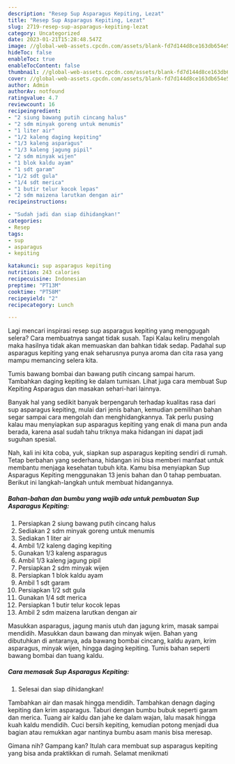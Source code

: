 ```yaml
---
description: "Resep Sup Asparagus Kepiting, Lezat"
title: "Resep Sup Asparagus Kepiting, Lezat"
slug: 2719-resep-sup-asparagus-kepiting-lezat
category: Uncategorized
date: 2023-01-21T15:28:48.547Z
image: //global-web-assets.cpcdn.com/assets/blank-fd7d144d8ce163db654e5a02c40b08a2775adb7897d16e4062681dc7e1b2800f.png
hideToc: false
enableToc: true
enableTocContent: false
thumbnail: //global-web-assets.cpcdn.com/assets/blank-fd7d144d8ce163db654e5a02c40b08a2775adb7897d16e4062681dc7e1b2800f.png
cover: //global-web-assets.cpcdn.com/assets/blank-fd7d144d8ce163db654e5a02c40b08a2775adb7897d16e4062681dc7e1b2800f.png
author: Admin
authorAv: notfound
ratingvalue: 4.7
reviewcount: 16
recipeingredient:
- "2 siung bawang putih cincang halus"
- "2 sdm minyak goreng untuk menumis"
- "1 liter air"
- "1/2 kaleng daging kepiting"
- "1/3 kaleng asparagus"
- "1/3 kaleng jagung pipil"
- "2 sdm minyak wijen"
- "1 blok kaldu ayam"
- "1 sdt garam"
- "1/2 sdt gula"
- "1/4 sdt merica"
- "1 butir telur kocok lepas"
- "2 sdm maizena larutkan dengan air"
recipeinstructions:

- "Sudah jadi dan siap dihidangkan!"
categories:
- Resep
tags:
- sup
- asparagus
- kepiting

katakunci: sup asparagus kepiting 
nutrition: 243 calories
recipecuisine: Indonesian
preptime: "PT13M"
cooktime: "PT58M"
recipeyield: "2"
recipecategory: Lunch

---
```



Lagi mencari inspirasi resep sup asparagus kepiting yang menggugah selera? Cara membuatnya sangat tidak susah. Tapi Kalau keliru mengolah maka hasilnya tidak akan memuaskan dan bahkan tidak sedap. Padahal sup asparagus kepiting yang enak seharusnya punya aroma dan cita rasa yang mampu memancing selera kita.


Tumis bawang bombai dan bawang putih cincang sampai harum. Tambahkan daging kepiting ke dalam tumisan. Lihat juga cara membuat Sup Kepiting Asparagus dan masakan sehari-hari lainnya.

Banyak hal yang sedikit banyak berpengaruh terhadap kualitas rasa dari sup asparagus kepiting, mulai dari jenis bahan, kemudian pemilihan bahan segar sampai cara mengolah dan menghidangkannya. Tak perlu pusing kalau mau menyiapkan sup asparagus kepiting yang enak di mana pun anda berada, karena asal sudah tahu triknya maka hidangan ini dapat jadi suguhan spesial.


Nah, kali ini kita coba, yuk, siapkan sup asparagus kepiting sendiri di rumah. Tetap berbahan yang sederhana, hidangan ini bisa memberi manfaat untuk membantu menjaga kesehatan tubuh kita. Kamu bisa menyiapkan Sup Asparagus Kepiting menggunakan 13 jenis bahan dan 0 tahap pembuatan. Berikut ini langkah-langkah untuk membuat hidangannya.

<!--inarticleads1-->

##### Bahan-bahan dan bumbu yang wajib ada untuk pembuatan Sup Asparagus Kepiting:

1. Persiapkan 2 siung bawang putih cincang halus
1. Sediakan 2 sdm minyak goreng untuk menumis
1. Sediakan 1 liter air
1. Ambil 1/2 kaleng daging kepiting
1. Gunakan 1/3 kaleng asparagus
1. Ambil 1/3 kaleng jagung pipil
1. Persiapkan 2 sdm minyak wijen
1. Persiapkan 1 blok kaldu ayam
1. Ambil 1 sdt garam
1. Persiapkan 1/2 sdt gula
1. Gunakan 1/4 sdt merica
1. Persiapkan 1 butir telur kocok lepas
1. Ambil 2 sdm maizena larutkan dengan air


Masukkan asparagus, jagung manis utuh dan jagung krim, masak sampai mendidih. Masukkan daun bawang dan minyak wijen. Bahan yang dibutuhkan di antaranya, ada bawang bombai cincang, kaldu ayam, krim asparagus, minyak wijen, hingga daging kepiting. Tumis bahan seperti bawang bombai dan tuang kaldu. 

<!--inarticleads2-->

##### Cara memasak Sup Asparagus Kepiting:


1. Selesai dan siap dihidangkan!

Tambahkan air dan masak hingga mendidih. Tambahkan denagn daging kepiting dan krim asparagus. Taburi dengan bumbu bubuk seperti garam dan merica. Tuang air kaldu dan jahe ke dalam wajan, lalu masak hingga kuah kaldu mendidih. Cuci bersih kepiting, kemudian potong menjadi dua bagian atau remukkan agar nantinya bumbu asam manis bisa meresap. 

Gimana nih? Gampang kan? Itulah cara membuat sup asparagus kepiting yang bisa anda praktikkan di rumah. Selamat menikmati
